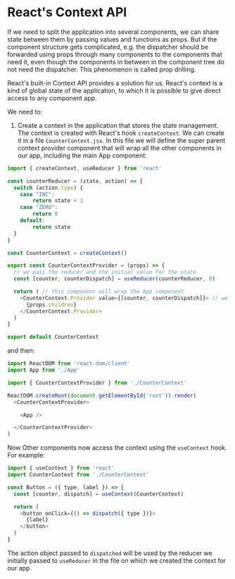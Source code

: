 # React's Context API

If we need to split the application into several components, we can share state between them by passing values and functions as props. But if the component structure gets complicated, e.g. the dispatcher should be forwarded using props through many components to the components that need it, even though the components in between in the component tree do not need the dispatcher. This phenomenon is called prop drilling.

React's built-in Context API provides a solution for us. React's context is a kind of global state of the application, to which it is possible to give direct access to any component app.

We need to:

1. Create a context in the application that stores the state management. The context is created with React's hook `createContext`. We can create it in a file `CounterContext.jsx`. In this file we will define the super parent context provider component that will wrap all the other components in our app, including the main App component:

```js
import { createContext, useReducer } from 'react'

const counterReducer = (state, action) => {
  switch (action.type) {
    case "INC":
        return state + 1
    case "ZERO":
        return 0
    default:
        return state
  }
}

const CounterContext = createContext()

export const CounterContextProvider = (props) => {
  // we pass the reducer and the initial value for the state
  const [counter, counterDispatch] = useReducer(counterReducer, 0)

  return ( // this component will wrap the App component
    <CounterContext.Provider value={[counter, counterDispatch]}> // we have to set a value for the context
      {props.children}
    </CounterContext.Provider>
  )
}

export default CounterContext
```

and then:

```js
import ReactDOM from 'react-dom/client'
import App from './App'

import { CounterContextProvider } from './CounterContext'

ReactDOM.createRoot(document.getElementById('root')).render(
  <CounterContextProvider>

    <App />

  </CounterContextProvider>
)
```

Now Other components now access the context using the `useContext` hook. For example:

```js
import { useContext } from 'react'
import CounterContext from './CounterContext'

const Button = ({ type, label }) => {
  const [counter, dispatch] = useContext(CounterContext)

  return (
    <button onClick={() => dispatch({ type })}> 
      {label}
    </button>
  )
}
```

The action object passed to `dispatched` will be used by the reducer we initially passed to `useReducer` in the file on which we created the context for our app.